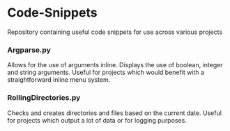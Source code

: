 # Code-Snippets
Repository containing useful code snippets for use across various projects

### Argparse.py
Allows for the use of arguments inline.  Displays the use of boolean, integer and string arguments.  Useful for projects which would benefit with a straightforward inline menu system.





### RollingDirectories.py

Checks and creates directories and files based on the current date.  Useful for projects which output a lot of data or for logging purposes.
